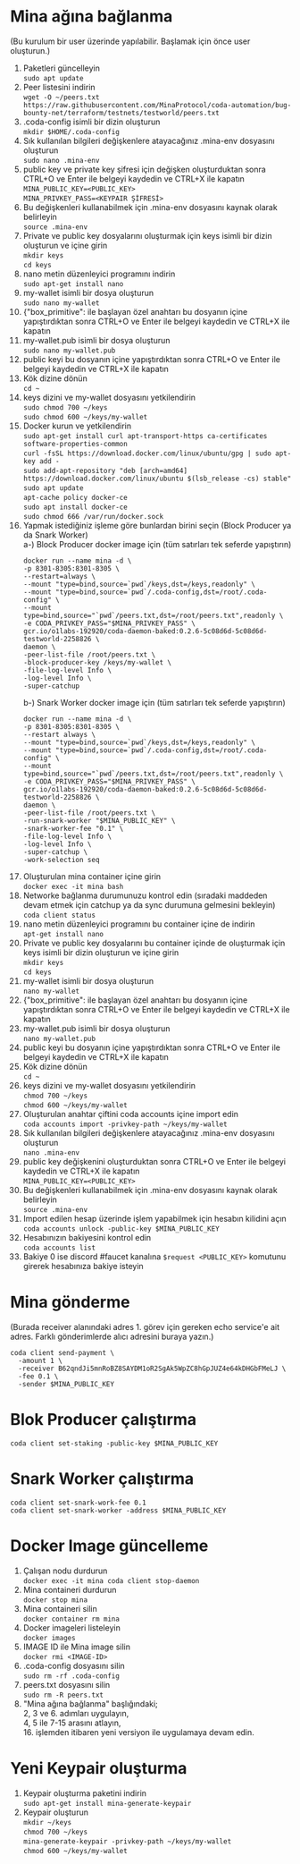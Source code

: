 # Mina ağına bağlanma  
(Bu kurulum bir user üzerinde yapılabilir. Başlamak için önce user oluşturun.)
1. Paketleri güncelleyin  
   `sudo apt update`  
2. Peer listesini indirin  
   `wget -O ~/peers.txt https://raw.githubusercontent.com/MinaProtocol/coda-automation/bug-bounty-net/terraform/testnets/testworld/peers.txt`  
3. .coda-config isimli bir dizin oluşturun  
   `mkdir $HOME/.coda-config`  
4. Sık kullanılan bilgileri değişkenlere atayacağınız .mina-env dosyasını oluşturun  
   `sudo nano .mina-env`  
5. public key ve private key şifresi için değişken oluşturduktan sonra CTRL+O ve Enter ile belgeyi kaydedin ve CTRL+X ile kapatın  
   `MINA_PUBLIC_KEY=<PUBLIC_KEY>`  
   `MINA_PRIVKEY_PASS=<KEYPAIR ŞİFRESİ>`  
6. Bu değişkenleri kullanabilmek için .mina-env dosyasını kaynak olarak belirleyin  
   `source .mina-env`  
7. Private ve public key dosyalarını oluşturmak için keys isimli bir dizin oluşturun ve içine girin  
    `mkdir keys`  
    `cd keys`  
8. nano metin düzenleyici programını indirin  
   `sudo apt-get install nano`  
9. my-wallet isimli bir dosya oluşturun  
    `sudo nano my-wallet`  
10. {"box_primitive": ile başlayan özel anahtarı bu dosyanın içine yapıştırdıktan sonra CTRL+O ve Enter ile belgeyi kaydedin ve CTRL+X ile kapatın  
11. my-wallet.pub isimli bir dosya oluşturun  
    `sudo nano my-wallet.pub`  
12. public keyi bu dosyanın içine yapıştırdıktan sonra CTRL+O ve Enter ile belgeyi kaydedin ve CTRL+X ile kapatın  
13. Kök dizine dönün  
    `cd ~ `  
14. keys dizini ve my-wallet dosyasını yetkilendirin  
    `sudo chmod 700 ~/keys`  
    `sudo chmod 600 ~/keys/my-wallet`  
15. Docker kurun ve yetkilendirin  
    `sudo apt-get install curl apt-transport-https ca-certificates software-properties-common`  
    `curl -fsSL https://download.docker.com/linux/ubuntu/gpg | sudo apt-key add -`  
    `sudo add-apt-repository "deb [arch=amd64] https://download.docker.com/linux/ubuntu $(lsb_release -cs) stable"`  
    `sudo apt update`  
    `apt-cache policy docker-ce`  
    `sudo apt install docker-ce`  
    `sudo chmod 666 /var/run/docker.sock` 
16. Yapmak istediğiniz işleme göre bunlardan birini seçin (Block Producer ya da Snark Worker)  
    a-) Block Producer docker image için (tüm satırları tek seferde yapıştırın)  
    ```
    docker run --name mina -d \
    -p 8301-8305:8301-8305 \
    --restart=always \
    --mount "type=bind,source=`pwd`/keys,dst=/keys,readonly" \
    --mount "type=bind,source=`pwd`/.coda-config,dst=/root/.coda-config" \
    --mount type=bind,source="`pwd`/peers.txt,dst=/root/peers.txt",readonly \
    -e CODA_PRIVKEY_PASS="$MINA_PRIVKEY_PASS" \
    gcr.io/o1labs-192920/coda-daemon-baked:0.2.6-5c08d6d-5c08d6d-testworld-2258826 \
    daemon \
    -peer-list-file /root/peers.txt \
    -block-producer-key /keys/my-wallet \
    -file-log-level Info \
    -log-level Info \
    -super-catchup
    ```  
    b-) Snark Worker docker image için (tüm satırları tek seferde yapıştırın)  
    ```
    docker run --name mina -d \
    -p 8301-8305:8301-8305 \
    --restart always \
    --mount "type=bind,source=`pwd`/keys,dst=/keys,readonly" \
    --mount "type=bind,source=`pwd`/.coda-config,dst=/root/.coda-config" \
    --mount type=bind,source="`pwd`/peers.txt,dst=/root/peers.txt",readonly \
    -e CODA_PRIVKEY_PASS="$MINA_PRIVKEY_PASS" \
    gcr.io/o1labs-192920/coda-daemon-baked:0.2.6-5c08d6d-5c08d6d-testworld-2258826 \
    daemon \
    -peer-list-file /root/peers.txt \
    -run-snark-worker "$MINA_PUBLIC_KEY" \
    -snark-worker-fee "0.1" \
    -file-log-level Info \
    -log-level Info \
    -super-catchup \
    -work-selection seq
    ```
17. Oluşturulan mina container içine girin  
    `docker exec -it mina bash`  
18. Networke bağlanma durumunuzu kontrol edin (sıradaki maddeden devam etmek için catchup ya da sync durumuna gelmesini bekleyin)  
    `coda client status`  
19. nano metin düzenleyici programını bu container içine de indirin  
    `apt-get install nano`  
20. Private ve public key dosyalarını bu container içinde de oluşturmak için keys isimli bir dizin oluşturun ve içine girin   
    `mkdir keys`  
    `cd keys`  
21. my-wallet isimli bir dosya oluşturun  
    `nano my-wallet`  
22. {"box_primitive": ile başlayan özel anahtarı bu dosyanın içine yapıştırdıktan sonra CTRL+O ve Enter ile belgeyi kaydedin ve CTRL+X ile kapatın  
23. my-wallet.pub isimli bir dosya oluşturun  
    `nano my-wallet.pub`  
24. public keyi bu dosyanın içine yapıştırdıktan sonra CTRL+O ve Enter ile belgeyi kaydedin ve CTRL+X ile kapatın  
25. Kök dizine dönün  
    `cd ~ `  
26. keys dizini ve my-wallet dosyasını yetkilendirin  
    `chmod 700 ~/keys`  
    `chmod 600 ~/keys/my-wallet`  
27. Oluşturulan anahtar çiftini coda accounts içine import edin  
    `coda accounts import -privkey-path ~/keys/my-wallet`  
28. Sık kullanılan bilgileri değişkenlere atayacağınız .mina-env dosyasını oluşturun  
    `nano .mina-env`  
29. public key değişkenini oluşturduktan sonra CTRL+O ve Enter ile belgeyi kaydedin ve CTRL+X ile kapatın  
    `MINA_PUBLIC_KEY=<PUBLIC_KEY>`  
30. Bu değişkenleri kullanabilmek için .mina-env dosyasını kaynak olarak belirleyin  
    `source .mina-env`  
31. Import edilen hesap üzerinde işlem yapabilmek için hesabın kilidini açın  
    `coda accounts unlock -public-key $MINA_PUBLIC_KEY`  
32. Hesabınızın bakiyesini kontrol edin  
    `coda accounts list`  
33. Bakiye 0 ise discord #faucet kanalına `$request <PUBLIC_KEY>` komutunu girerek hesabınıza bakiye isteyin   
# Mina gönderme  
  (Burada receiver alanındaki adres 1. görev için gereken echo service'e ait adres. Farklı gönderimlerde alıcı adresini buraya yazın.)
  ```
  coda client send-payment \
    -amount 1 \
    -receiver B62qndJi5mnRoBZ8SAYDM1oR2SgAk5WpZC8hGpJUZ4e64kDHGbFMeLJ \
    -fee 0.1 \
    -sender $MINA_PUBLIC_KEY
  ```   
# Blok Producer çalıştırma  
  `coda client set-staking -public-key $MINA_PUBLIC_KEY`   
# Snark Worker çalıştırma  
  `coda client set-snark-work-fee 0.1`  
  `coda client set-snark-worker -address $MINA_PUBLIC_KEY`   
# Docker Image güncelleme  
1. Çalışan nodu durdurun  
   `docker exec -it mina coda client stop-daemon`  
2. Mina containeri durdurun  
   `docker stop mina`  
3. Mina containeri silin  
   `docker container rm mina`  
4. Docker imageleri listeleyin  
   `docker images`  
5. IMAGE ID ile Mina image silin  
   `docker rmi <IMAGE-ID>`  
6. .coda-config dosyasını silin  
   `sudo rm -rf .coda-config`  
7. peers.txt dosyasını silin  
   `sudo rm -R peers.txt`  
8. "Mina ağına bağlanma" başlığındaki;  
   2, 3 ve 6. adımları uygulayın,  
   4, 5 ile 7-15 arasını atlayın,  
   16. işlemden itibaren yeni versiyon ile uygulamaya devam edin.   
# Yeni Keypair oluşturma  
1. Keypair oluşturma paketini indirin  
   `sudo apt-get install mina-generate-keypair`  
2. Keypair oluşturun  
   `mkdir ~/keys`  
   `chmod 700 ~/keys`  
   `mina-generate-keypair -privkey-path ~/keys/my-wallet`  
   `chmod 600 ~/keys/my-wallet`  
